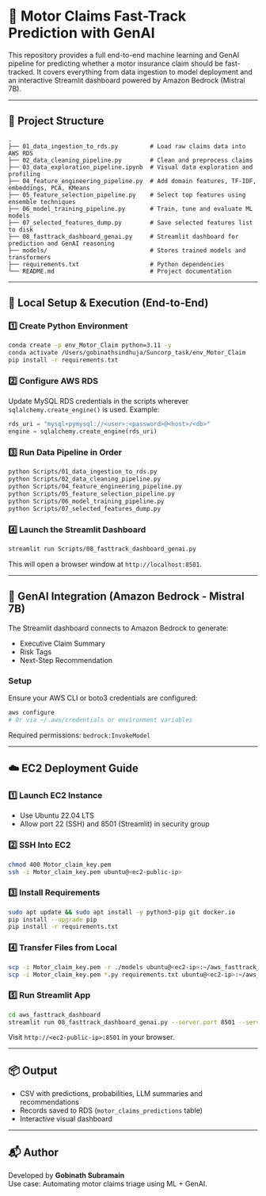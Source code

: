 # 🚗 Motor Claims Fast-Track Prediction with GenAI

This repository provides a full end-to-end machine learning and GenAI pipeline for predicting whether a motor insurance claim should be fast-tracked. It covers everything from data ingestion to model deployment and an interactive Streamlit dashboard powered by Amazon Bedrock (Mistral 7B).

---

## 📁 Project Structure

```
.
├── 01_data_ingestion_to_rds.py         # Load raw claims data into AWS RDS
├── 02_data_cleaning_pipeline.py        # Clean and preprocess claims
├── 03_data_exploration_pipeline.ipynb  # Visual data exploration and profiling
├── 04_feature_engineering_pipeline.py  # Add domain features, TF-IDF, embeddings, PCA, KMeans
├── 05_feature_selection_pipeline.py    # Select top features using ensemble techniques
├── 06_model_training_pipeline.py       # Train, tune and evaluate ML models
├── 07_selected_features_dump.py        # Save selected features list to disk
├── 08_fasttrack_dashboard_genai.py     # Streamlit dashboard for prediction and GenAI reasoning
├── models/                             # Stores trained models and transformers
├── requirements.txt                    # Python dependencies
└── README.md                           # Project documentation
```

---

## 🚀 Local Setup & Execution (End-to-End)

### 1️⃣ Create Python Environment

```bash
conda create -p env_Motor_Claim python=3.11 -y
conda activate /Users/gobinathsindhuja/Suncorp_task/env_Motor_Claim
pip install -r requirements.txt
```

### 2️⃣ Configure AWS RDS

Update MySQL RDS credentials in the scripts wherever `sqlalchemy.create_engine()` is used. Example:

```python
rds_uri = "mysql+pymysql://<user>:<password>@<host>/<db>"
engine = sqlalchemy.create_engine(rds_uri)
```

### 3️⃣ Run Data Pipeline in Order

```bash
python Scripts/01_data_ingestion_to_rds.py
python Scripts/02_data_cleaning_pipeline.py
python Scripts/04_feature_engineering_pipeline.py
python Scripts/05_feature_selection_pipeline.py
python Scripts/06_model_training_pipeline.py
python Scripts/07_selected_features_dump.py
```

### 4️⃣ Launch the Streamlit Dashboard

```bash
streamlit run Scripts/08_fasttrack_dashboard_genai.py
```

This will open a browser window at `http://localhost:8501`.

---

## 🧠 GenAI Integration (Amazon Bedrock - Mistral 7B)

The Streamlit dashboard connects to Amazon Bedrock to generate:

- Executive Claim Summary
- Risk Tags
- Next-Step Recommendation

### Setup

Ensure your AWS CLI or boto3 credentials are configured:

```bash
aws configure
# Or via ~/.aws/credentials or environment variables
```

Required permissions: `bedrock:InvokeModel`

---

## ☁️ EC2 Deployment Guide

### 1️⃣ Launch EC2 Instance

- Use Ubuntu 22.04 LTS
- Allow port 22 (SSH) and 8501 (Streamlit) in security group

### 2️⃣ SSH Into EC2

```bash
chmod 400 Motor_claim_key.pem
ssh -i Motor_claim_key.pem ubuntu@<ec2-public-ip>
```

### 3️⃣ Install Requirements

```bash
sudo apt update && sudo apt install -y python3-pip git docker.io
pip install --upgrade pip
pip install -r requirements.txt
```

### 4️⃣ Transfer Files from Local

```bash
scp -i Motor_claim_key.pem -r ./models ubuntu@<ec2-ip>:~/aws_fasttrack_dashboard/
scp -i Motor_claim_key.pem *.py requirements.txt ubuntu@<ec2-ip>:~/aws_fasttrack_dashboard/
```

### 5️⃣ Run Streamlit App

```bash
cd aws_fasttrack_dashboard
streamlit run 08_fasttrack_dashboard_genai.py --server.port 8501 --server.enableCORS false
```

Visit `http://<ec2-public-ip>:8501` in your browser.

---

## 📦 Output

- CSV with predictions, probabilities, LLM summaries and recommendations
- Records saved to RDS (`motor_claims_predictions` table)
- Interactive visual dashboard

---

## 📬 Author

Developed by **Gobinath Subramain**  
Use case: Automating motor claims triage using ML + GenAI.